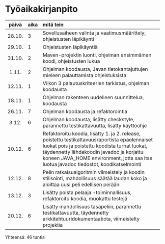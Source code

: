 # Työaikakirjanpito

| päivä | aika | mitä tein  |
| :----:|:-----| :----|
| 28.10.| 3    | Sovellusaiheen valinta ja vaatimusmäärittely, ohjeistusten läpikäynti |
| 29.10.| 1    | Ohjeistusten läpikäyntiä |
| 31.10.| 2    | Maven-projektin luonti, ohjelman ensimmäinen koodi, ohjeistusten lukua |
| 1.11. | 2    | Ohjelman koodausta, Javan tietokantajuttujen mieleen palauttamista ohjeistuksista |
| 12.11.| 1    | Viikon 3 palautuskriteerien tarkistus, ohjelman koodausta |
| 18.11. | 1 | Ohjelman rakenteen uudelleen suunnittelua, koodausta |
| 26.11. | 7 | Ohjelman koodausta ja refaktorointia |
| 3.12.  | 6 | Ohjelman koodausta, lisätty checkstyle, parannettu testikattavuutta, lisätty käyttöohje |
| 10.12. | 6 | Refaktoroitu koodia, lisätty 1. ja 2. release, poistettu testikattavuusraportista epäolennaiset luokat pois ja poistettu koodista turhat luokat, täydennetty lähdekoodin javadoc ja korjattu koneen JAVA_HOME environment, jotta saa itse luotua javadoc tiedostot, koodikatselmointi | 
| 12.12. | 8 | Pelin ratkaisualgoritmin viimeistely ja koodin stilisointi, mahdollisuus säätää laudan koko ja aloittaa uusi peli edellisen perään |
| 13.12. | 3 | Lisätty poista pelaaja -toiminnallisuus, refaktoroitu koodia, muokattu testejä | 
| 20.12. | 6 | Lisätty mahdollisuus tasapeliin, parannettu testikattavuutta, täydennetty arkkitehtuuridokumentaatiota, viimeistelty projektia |

Yhteensä: 46 tuntia